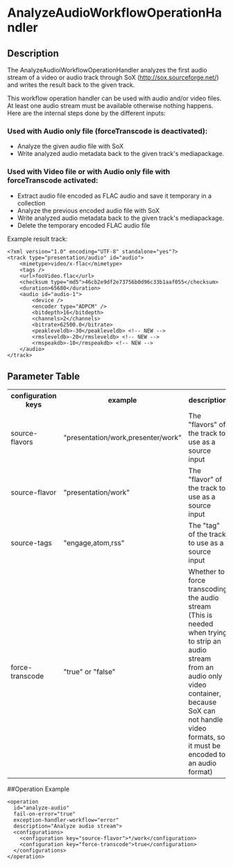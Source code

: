 # AnalyzeAudioWorkflowOperationHandler

## Description
The AnalyzeAudioiWorkflowOperationHandler analyzes the first audio stream of a video or audio track through SoX (http://sox.sourceforge.net/) and writes the result back to the given track.

This workflow operation handler can be used with audio and/or video files. At least one audio stream must be available otherwise nothing happens. Here are the internal steps done by the different inputs:

### Used with Audio only file (forceTranscode is deactivated):
 - Analyze the given audio file with SoX
 - Write analyzed audio metadata back to the given track's mediapackage.

### Used with Video file or with Audio only file with forceTranscode activated:
 - Extract audio file encoded as FLAC audio and save it temporary in a collection
 - Analyze the previous encoded audio file with SoX
 - Write analyzed audio metadata back to the given track's mediapackage.
 - Delete the temporary encoded FLAC audio file

Example result track:

    <?xml version="1.0" encoding="UTF-8" standalone="yes"?>
    <track type="presentation/audio" id="audio">
        <mimetype>video/x-flac</mimetype>
        <tags />
        <url>fooVideo.flac</url>
        <checksum type="md5">46cb2e9df2e73756b0d96c33b1aaf055</checksum>
        <duration>65680</duration>
        <audio id="audio-1">
            <device />
            <encoder type="ADPCM" />
            <bitdepth>16</bitdepth>
            <channels>2</channels>
            <bitrate>62500.0</bitrate>
            <peakleveldb>-30</peakleveldb> <!-- NEW -->
            <rmsleveldb>-20</rmsleveldb> <!-- NEW -->
            <rmspeakdb>-10</rmspeakdb> <!-- NEW -->
        </audio>
    </track>

## Parameter Table

<table>
<tr><th>configuration keys	</th><th>example				</th><th>description</th><th>default value</th></tr>
<tr><td>source-flavors		</td><td>"presentation/work,presenter/work"	</td><td>The "flavors" of the track to use as a source input	</td><td>EMPTY</td></tr>
<tr><td>source-flavor		</td><td>"presentation/work"			</td><td>The "flavor" of the track to use as a source input	</td><td>EMPTY</td></tr>
<tr><td>source-tags		</td><td>"engage,atom,rss"			</td><td>The "tag" of the track to use as a source input	</td><td>EMPTY</td></tr>
<tr><td>force-transcode		</td><td>"true" or "false"			</td><td>Whether to force transcoding the audio stream
(This is needed when trying to strip an audio stream from an audio only video container, because SoX can not handle video formats, so it must be encoded to an audio format)	</td><td>FALSE</td></tr>
</table>

##Operation Example

    <operation
      id="analyze-audio"
      fail-on-error="true"
      exception-handler-workflow="error"
      description="Analyze audio stream">
      <configurations>
        <configuration key="source-flavor">*/work</configuration>
        <configuration key="force-transcode">true</configuration>
      </configurations>
    </operation>

